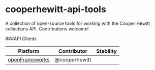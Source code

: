 # cooperhewitt-api-tools
A collection of open-source tools for working with the Cooper Hewitt collections API. Contributions welcome!

###API Clients

|Platform|Contributor|Stability|
|---|---|---|
| [openFrameworks](https://github.com/cooperhewitt/ofxCooperHewittAPI)| @cooperhewitt||
